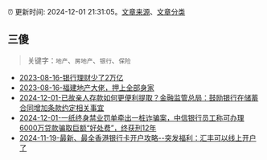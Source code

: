 :alarm_clock: 更新时间: 2024-12-01 21:31:05。[文章来源](/README.md)、[文章分类](/TAGS.md)

## 三傻


> 关键字：`地产`、`房地产`、`银行`、`保险`



- [2023-08-16-银行理财少了2万亿](https://www.aicaijing.com.cn/article/18565) 
- [2023-08-16-福建地产大佬，押上全部身家](https://www.aicaijing.com.cn/article/18567) 
- [2024-12-01-已故亲人存款如何更便利提取？金融监管总局：鼓励银行在储蓄合同增加条款约定相关事宜](https://www.cls.cn/detail/1875159) 
- [2024-12-01-一纸终身禁业罚单牵出一桩诈骗案，中信银行员工称可办理6000万贷款骗取巨额“好处费”，终获刑12年](https://www.cls.cn/detail/1875161) 
- [2024-11-19-最新、最全香港银行卡开户攻略--突发福利：汇丰可以线上开户了](https://xueqiu.com/8108653112/313443790) 
